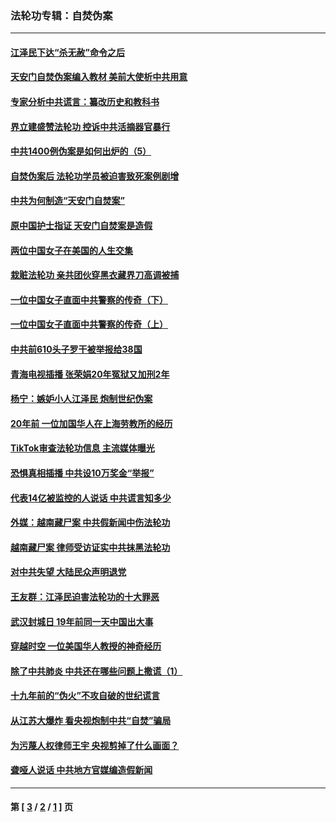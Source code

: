 ### 法轮功专辑：自焚伪案
---
#### [江泽民下达“杀无赦”命令之后](../../pages/nf5562/n13878084.md?06030430) 
#### [天安门自焚伪案编入教材 美前大使析中共用意](../../pages/nf5562/n13791932.md?06030430) 
#### [专家分析中共谎言：纂改历史和教科书](../../pages/nf5562/n13781542.md?06030430) 
#### [界立建盛赞法轮功 控诉中共活摘器官暴行](../../pages/nf5562/n13781971.md?06030430) 
#### [中共1400例伪案是如何出炉的（5）](../../pages/nf5562/n13226831.md?06030430) 
#### [自焚伪案后 法轮功学员被迫害致死案例剧增](../../pages/nf5562/n13190600.md?06030430) 
#### [中共为何制造“天安门自焚案”](../../pages/nf5562/n13183270.md?06030430) 
#### [原中国护士指证 天安门自焚案是造假](../../pages/nf5562/n13172289.md?06030430) 
#### [两位中国女子在美国的人生交集](../../pages/nf5562/n13156138.md?06030430) 
#### [栽赃法轮功 亲共团伙穿黑衣藏界刀高调被捕](../../pages/nf5562/n13073780.md?06030430) 
#### [一位中国女子直面中共警察的传奇（下）](../../pages/nf5562/n12989706.md?06030430) 
#### [一位中国女子直面中共警察的传奇（上）](../../pages/nf5562/n12985072.md?06030430) 
#### [中共前610头子罗干被举报给38国](../../pages/nf5562/n12975419.md?06030430) 
#### [青海电视插播 张荣娟20年冤狱又加刑2年](../../pages/nf5562/n12738166.md?06030430) 
#### [杨宁：嫉妒小人江泽民 炮制世纪伪案](../../pages/nf5562/n12724108.md?06030430) 
#### [20年前 一位加国华人在上海劳教所的经历](../../pages/nf5562/n12707932.md?06030430) 
#### [TikTok审查法轮功信息 主流媒体曝光](../../pages/nf5562/n12362336.md?06030430) 
#### [恐惧真相插播 中共设10万奖金“举报”](../../pages/nf5562/n12306396.md?06030430) 
#### [代表14亿被监控的人说话 中共谎言知多少](../../pages/nf5562/n12297484.md?06030430) 
#### [外媒：越南藏尸案 中共假新闻中伤法轮功](../../pages/nf5562/n12264411.md?06030430) 
#### [越南藏尸案 律师受访证实中共抹黑法轮功](../../pages/nf5562/n12261878.md?06030430) 
#### [对中共失望 大陆民众声明退党](../../pages/nf5562/n12187315.md?06030430) 
#### [王友群：江泽民迫害法轮功的十大罪恶](../../pages/nf5562/n12169074.md?06030430) 
#### [武汉封城日 19年前同一天中国出大事](../../pages/nf5562/n12150901.md?06030430) 
#### [穿越时空  一位美国华人教授的神奇经历](../../pages/nf5562/n12097460.md?06030430) 
#### [除了中共肺炎 中共还在哪些问题上撒谎（1）](../../pages/nf5562/n11955770.md?06030430) 
#### [十九年前的“伪火”不攻自破的世纪谎言](../../pages/nf5562/n11813238.md?06030430) 
#### [从江苏大爆炸 看央视炮制中共“自焚”骗局](../../pages/nf5562/n11140275.md?06030430) 
#### [为污蔑人权律师王宇 央视剪掉了什么画面？](../../pages/nf5562/n11130142.md?06030430) 
#### [聋哑人说话 中共地方官媒编造假新闻](../../pages/nf5562/n11006067.md?06030430) 

---
#### 第 [ [3](./3.md?06030430) / [2](./2.md?06030430) / [1](./1.md?06030430) ] 页
